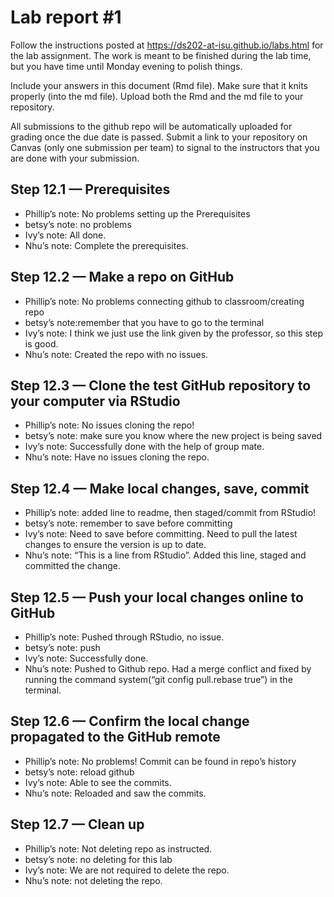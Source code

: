 
<!-- README.md is generated from README.Rmd. Please edit the README.Rmd file -->

# Lab report \#1

Follow the instructions posted at
<https://ds202-at-isu.github.io/labs.html> for the lab assignment. The
work is meant to be finished during the lab time, but you have time
until Monday evening to polish things.

Include your answers in this document (Rmd file). Make sure that it
knits properly (into the md file). Upload both the Rmd and the md file
to your repository.

All submissions to the github repo will be automatically uploaded for
grading once the due date is passed. Submit a link to your repository on
Canvas (only one submission per team) to signal to the instructors that
you are done with your submission.

## Step 12.1 — Prerequisites

- Phillip’s note: No problems setting up the Prerequisites
- betsy’s note: no problems
- Ivy’s note: All done.
- Nhu’s note: Complete the prerequisites.

## Step 12.2 — Make a repo on GitHub

- Phillip’s note: No problems connecting github to classroom/creating
  repo
- betsy’s note:remember that you have to go to the terminal
- Ivy’s note: I think we just use the link given by the professor, so
  this step is good.
- Nhu’s note: Created the repo with no issues.

## Step 12.3 — Clone the test GitHub repository to your computer via RStudio

- Phillip’s note: No issues cloning the repo!
- betsy’s note: make sure you know where the new project is being saved
- Ivy’s note: Successfully done with the help of group mate.
- Nhu’s note: Have no issues cloning the repo.

## Step 12.4 — Make local changes, save, commit

- Phillip’s note: added line to readme, then staged/commit from RStudio!
- betsy’s note: remember to save before committing
- Ivy’s note: Need to save before committing. Need to pull the latest
  changes to ensure the version is up to date.
- Nhu’s note: “This is a line from RStudio”. Added this line, staged and
  committed the change.

## Step 12.5 — Push your local changes online to GitHub

- Phillip’s note: Pushed through RStudio, no issue.
- betsy’s note: push
- Ivy’s note: Successfully done.
- Nhu’s note: Pushed to Github repo. Had a merge conflict and fixed by
  running the command system(“git config pull.rebase true”) in the
  terminal.

## Step 12.6 — Confirm the local change propagated to the GitHub remote

- Phillip’s note: No problems! Commit can be found in repo’s history
- betsy’s note: reload github
- Ivy’s note: Able to see the commits.
- Nhu’s note: Reloaded and saw the commits.

## Step 12.7 — Clean up

- Phillip’s note: Not deleting repo as instructed.
- betsy’s note: no deleting for this lab
- Ivy’s note: We are not required to delete the repo.
- Nhu’s note: not deleting the repo.

